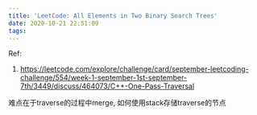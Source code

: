 ```yaml
---
title: 'LeetCode: All Elements in Two Binary Search Trees'
date: 2020-10-21 22:51:09
tags:
---
```






Ref:

1. https://leetcode.com/explore/challenge/card/september-leetcoding-challenge/554/week-1-september-1st-september-7th/3449/discuss/464073/C++-One-Pass-Traversal





难点在于traverse的过程中merge, 如何使用stack存储traverse的节点